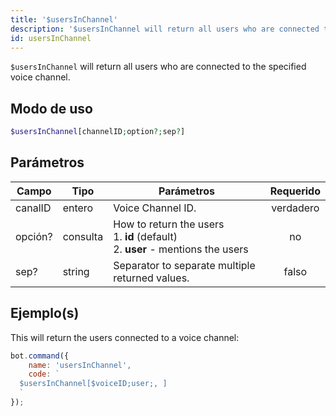 ```yaml
---
title: '$usersInChannel'
description: '$usersInChannel will return all users who are connected to the specified voice channel.'
id: usersInChannel
---
```


`$usersInChannel` will return all users who are connected to the specified voice channel.

## Modo de uso

```php
$usersInChannel[channelID;option?;sep?]
```

## Parámetros

| Campo   | Tipo     | Parámetros                                                                                             | Requerido |
| ------- | -------- | ------------------------------------------------------------------------------------------------------ |:---------:|
| canalID | entero   | Voice Channel ID.                                                                                      | verdadero |
| opción? | consulta | How to return the users <br /> 1. **id** (default) <br /> 2. **user** - mentions the users |    no     |
| sep?    | string   | Separator to separate multiple returned values.                                                        |   falso   |

## Ejemplo(s)

This will return the users connected to a voice channel:

```javascript
bot.command({
    name: 'usersInChannel',
    code: `
  $usersInChannel[$voiceID;user;, ]
  `
});
```
